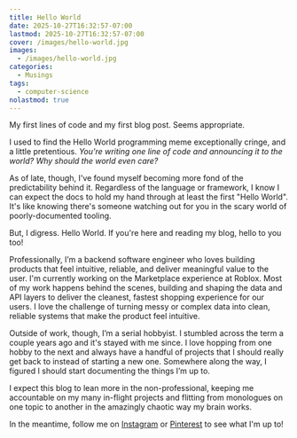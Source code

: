 ```yaml
---
title: Hello World
date: 2025-10-27T16:32:57-07:00
lastmod: 2025-10-27T16:32:57-07:00
cover: /images/hello-world.jpg
images:
  - /images/hello-world.jpg
categories:
  - Musings
tags:
  - computer-science
nolastmod: true
---
```


My first lines of code and my first blog post. Seems appropriate.

<!--more-->

I used to find the Hello World programming meme exceptionally cringe, and a little pretentious. _You're writing one line of code and announcing it to the world? Why should the world even care?_

As of late, though, I've found myself becoming more fond of the predictability behind it. Regardless of the language or framework, I know I can expect the docs to hold my hand through at least the first "Hello World". It's like knowing there's someone watching out for you in the scary world of poorly-documented tooling. 

But, I digress. Hello World. If you're here and reading my blog, hello to you too! 

Professionally, I’m a backend software engineer who loves building products that feel intuitive, reliable, and deliver meaningful value to the user. I'm currently working on the Marketplace experience at Roblox. Most of my work happens behind the scenes, building and shaping the data and API layers to deliver the cleanest, fastest shopping experience for our users. I love the challenge of turning messy or complex data into clean, reliable systems that make the product feel intuitive.

Outside of work, though, I’m a serial hobbyist. I stumbled across the term a couple years ago and it's stayed with me since. I love hopping from one hobby to the next and always have a handful of projects that I should really get back to instead of starting a new one. Somewhere along the way, I figured I should start documenting the things I’m up to. 

I expect this blog to lean more in the non-professional, keeping me accountable on my many in-flight projects and flitting from monologues on one topic to another in the amazingly chaotic way my brain works. 

In the meantime, follow me on [Instagram](https://instagram.com/dance.with.snigs) or [Pinterest](https://www.pinterest.com/snigdhas_) to see what I'm up to! 